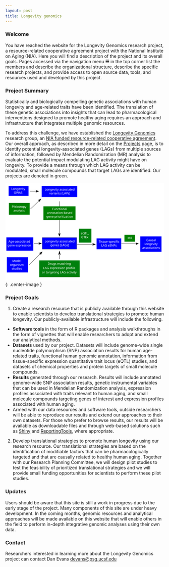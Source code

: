 ```yaml
---
layout: post
title: Longevity genomics
---
```


### Welcome

You have reached the website for the Longevity Genomics research project, a resource-related cooperative agreement project with the National Institute on Aging (NIA). Here you will find a description of the project and its overall goals. Pages accessed via the navigation menu **☰** in the top corner list the members and describe the organizational structure, describe the specific research projects, and provide access to open source data, tools, and resources used and developed by this project.

### Project Summary

Statistically and biologically compelling genetic associations with human longevity and age-related traits have been identified. The translation of these genetic associations into insights that can lead to pharmacological interventions designed to promote healthy aging requires an approach and infrastructure that integrates multiple genomic resources. 

To address this challenge, we have established the [Longevity Genomics](http://www.longevitygenomics.org/) research group, an [NIA funded resource-related cooperative agreement]({{site.baseurl}}/funding/). Our overall approach, as described in more detail on the [Projects]({{site.baseurl}}/projects/) page, is to identify potential longevity-associated genes (LAGs) from multiple sources of information, followed by Mendelian Randomization (MR) analysis to evaluate the potential impact modulating LAG activity might have on longevity. To provide a means through which LAG activity can be modulated, small molecule compounds that target LAGs are identified. Our projects are denoted in green.

![overallFlowchart](/public/images/overallFlowchart.svg){: .center-image }

### Project Goals 

1. Create a research resource that is publicly available through this website to enable scientists to develop translational strategies to promote human longevity. Our publicly-available infrastructure will include the following.
  + **Software tools** in the form of R packages and analysis walkthroughs in the form of vignettes that will enable researchers to adopt and extend our analytical methods. 
  + **Datasets** used by our project. Datasets will include genome-wide single nucleotide polymorphism (SNP) association results for human age-related traits, functional human genomic annotation, information from tissue-specific expression quantitative trait locus (eQTL) studies, and datasets of chemical properties and protein targets of small molecule compounds.   
  + **Results** generated through our research. Results will include annotated genome-wide SNP association results, genetic instrumental variables that can be used in Mendelian Randomization analysis, expression profiles associated with traits relevant to human aging, and small molecule compounds targeting genes of interest and expression profiles associated with human aging.
  + Armed with our data resources and software tools, outside researchers will be able to reproduce our results and extend our approaches to their own datasets. For those who prefer to browse results, our results will be available as downloadable files and through web-based solutions such as [Shiny](http://shiny.rstudio.com/) and [ReportingTools](http://bioconductor.org/packages/release/bioc/html/ReportingTools.html), where appropriate. 

2. Develop translational strategies to promote human longevity using our research resource. Our translational strategies are based on the identification of modifiable factors that can be pharmacologically targeted and that are causally related to healthy human aging. Together with our Research Planning Committee, we will design pilot studies to test the feasibility of prioritized translational strategies and we will provide small funding opportunities for scientists to perform these pilot studies. 

### Updates

Users should be aware that this site is still a work in progress due to the early stage of the project. Many components of this site are under heavy development. In the coming months, genomic resources and analytical approaches will be made available on this website that will enable others in the field to perform in-depth integrative genomic analyses using their own data. 

### Contact

Researchers interested in learning more about the Longevity Genomics project can contact Dan Evans <devans@psg.ucsf.edu>
